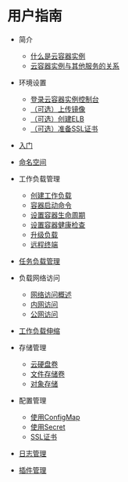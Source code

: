# 用户指南

-   简介
    -   [什么是云容器实例](什么是云容器实例.md)
    -   [云容器实例与其他服务的关系](云容器实例与其他服务的关系.md)

-   环境设置
    -   [登录云容器实例控制台](登录云容器实例控制台.md)
    -   [（可选）上传镜像](（可选）上传镜像.md)
    -   [（可选）创建ELB](（可选）创建ELB.md)
    -   [（可选）准备SSL证书](（可选）准备SSL证书.md)

-   [入门](入门.md)
-   [命名空间](命名空间.md)
-   工作负载管理
    -   [创建工作负载](创建工作负载.md)
    -   [容器启动命令](容器启动命令.md)
    -   [设置容器生命周期](设置容器生命周期.md)
    -   [设置容器健康检查](设置容器健康检查.md)
    -   [升级负载](升级负载.md)
    -   [远程终端](远程终端.md)

-   [任务负载管理](任务负载管理.md)
-   负载网络访问
    -   [网络访问概述](网络访问概述.md)
    -   [内网访问](内网访问.md)
    -   [公网访问](公网访问.md)

-   [工作负载伸缩](工作负载伸缩.md)
-   存储管理
    -   [云硬盘卷](云硬盘卷.md)
    -   [文件存储卷](文件存储卷.md)
    -   [对象存储](对象存储.md)

-   配置管理
    -   [使用ConfigMap](使用ConfigMap.md)
    -   [使用Secret](使用Secret.md)
    -   [SSL证书](SSL证书.md)

-   [日志管理](日志管理.md)
-   [插件管理](插件管理.md)

